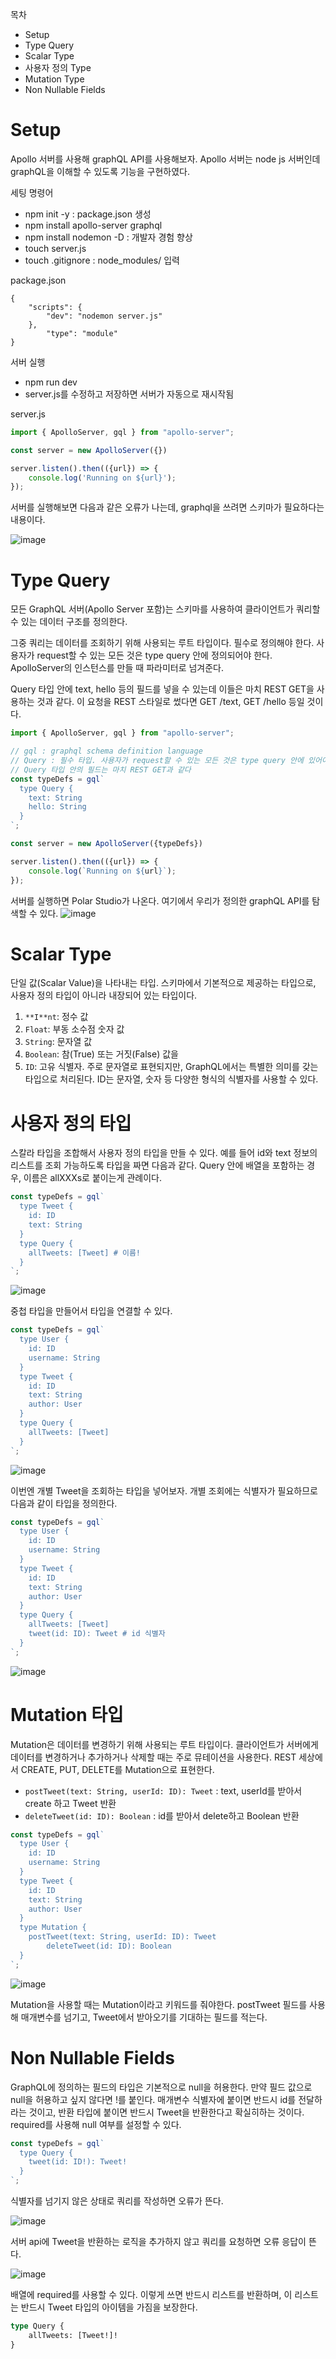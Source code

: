 목차
- Setup
- Type Query
- Scalar Type
- 사용자 정의 Type
- Mutation Type
- Non Nullable Fields

# Setup

Apollo 서버를 사용해 graphQL API를 사용해보자. Apollo 서버는 node js 서버인데 graphQL을 이해할 수 있도록 기능을 구현하였다. 

세팅 명령어

- npm init -y : package.json 생성
- npm install apollo-server graphql
- npm install nodemon -D : 개발자 경험 향상
- touch server.js
- touch .gitignore : node_modules/ 입력

package.json

```
{
	"scripts": {
		"dev": "nodemon server.js"
	},
		"type": "module"
}
```

서버 실행

- npm run dev
- server.js를 수정하고 저장하면 서버가 자동으로 재시작됨

server.js

```jsx
import { ApolloServer, gql } from "apollo-server";

const server = new ApolloServer({})

server.listen().then(({url}) => {
    console.log('Running on ${url}');
});
```

서버를 실행해보면 다음과 같은 오류가 나는데, graphql을 쓰려면 스키마가 필요하다는 내용이다.

![image](https://github.com/Mingadinga/2023_Study_GraphQL/assets/53958188/886e7ee3-310a-4bd4-bcb2-5867ff4eada8)


# Type Query

모든 GraphQL 서버(Apollo Server 포함)는 스키마를 사용하여 클라이언트가 쿼리할 수 있는 데이터 구조를 정의한다. 

그중 쿼리는 데이터를 조회하기 위해 사용되는 루트 타입이다.  필수로 정의해야 한다. 사용자가 request할 수 있는 모든 것은 type query 안에 정의되어야 한다. ApolloServer의 인스턴스를 만들 때 파라미터로 넘겨준다.

Query 타입 안에 text, hello 등의 필드를 넣을 수 있는데 이들은 마치 REST GET을 사용하는 것과 같다. 이 요청을 REST 스타일로 썼다면 GET /text, GET /hello 등일 것이다.

```jsx
import { ApolloServer, gql } from "apollo-server";

// gql : graphql schema definition language
// Query : 필수 타입. 사용자가 request할 수 있는 모든 것은 type query 안에 있어야함
// Query 타입 안의 필드는 마치 REST GET과 같다
const typeDefs = gql`
  type Query {
    text: String
    hello: String
  }
`;

const server = new ApolloServer({typeDefs})

server.listen().then(({url}) => {
    console.log(`Running on ${url}`);
});
```

서버를 실행하면 Polar Studio가 나온다. 여기에서 우리가 정의한 graphQL API를 탐색할 수 있다.
![image](https://github.com/Mingadinga/2023_Study_GraphQL/assets/53958188/dcc655cf-622e-4134-8013-694b4eaea521)

# Scalar Type

단일 값(Scalar Value)을 나타내는 타입. 스키마에서 기본적으로 제공하는 타입으로, 사용자 정의 타입이 아니라 내장되어 있는 타입이다.

1. `**I**nt`: 정수 값
2. `Float`: 부동 소수점 숫자 값
3. `String`: 문자열 값
4. `Boolean`: 참(True) 또는 거짓(False) 값을
5. `ID`: 고유 식별자. 주로 문자열로 표현되지만, GraphQL에서는 특별한 의미를 갖는 타입으로 처리된다. ID는 문자열, 숫자 등 다양한 형식의 식별자를 사용할 수 있다.

# 사용자 정의 타입

스칼라 타입을 조합해서 사용자 정의 타입을 만들 수 있다. 예를 들어 id와 text 정보의 리스트를 조회 가능하도록 타입을 짜면 다음과 같다. Query 안에 배열을 포함하는 경우, 이름은 allXXXs로 붙이는게 관례이다.

```jsx
const typeDefs = gql`
  type Tweet {
    id: ID
    text: String
  }
  type Query {
    allTweets: [Tweet] # 이름!
  }
`;
```

![image](https://github.com/Mingadinga/2023_Study_GraphQL/assets/53958188/4e070df4-3fbb-477e-a29d-aacf9d2a0595)


중첩 타입을 만들어서 타입을 연결할 수 있다.

```jsx
const typeDefs = gql`
  type User {
    id: ID
    username: String
  }
  type Tweet {
    id: ID
    text: String
    author: User
  }
  type Query {
    allTweets: [Tweet]
  }
`;
```

![image](https://github.com/Mingadinga/2023_Study_GraphQL/assets/53958188/90e241cb-77a4-4f58-a15d-dccba06cf9df)


이번엔 개별 Tweet을 조회하는 타입을 넣어보자. 개별 조회에는 식별자가 필요하므로 다음과 같이 타입을 정의한다.

```jsx
const typeDefs = gql`
  type User {
    id: ID
    username: String
  }
  type Tweet {
    id: ID
    text: String
    author: User
  }
  type Query {
    allTweets: [Tweet]
    tweet(id: ID): Tweet # id 식별자
  }
`;
```

![image](https://github.com/Mingadinga/2023_Study_GraphQL/assets/53958188/8b2c5a5b-a417-4937-978c-eded764088ad)

# Mutation 타입

Mutation은 데이터를 변경하기 위해 사용되는 루트 타입이다. 클라이언트가 서버에게 데이터를 변경하거나 추가하거나 삭제할 때는 주로 뮤테이션을 사용한다. REST 세상에서 CREATE, PUT, DELETE를 Mutation으로 표현한다.

- `postTweet(text: String, userId: ID): Tweet` : text, userId를 받아서 create 하고 Tweet 반환
- `deleteTweet(id: ID): Boolean` : id를 받아서 delete하고 Boolean 반환

```jsx
const typeDefs = gql`
  type User {
    id: ID
    username: String
  }
  type Tweet {
    id: ID
    text: String
    author: User
  }
  type Mutation {
    postTweet(text: String, userId: ID): Tweet
		deleteTweet(id: ID): Boolean
  }
`;
```

![image](https://github.com/Mingadinga/2023_Study_GraphQL/assets/53958188/c5425f85-20b4-4d17-8881-87394bb466a1)


Mutation을 사용할 때는 Mutation이라고 키워드를 줘야한다. postTweet 필드를 사용해 매개변수를 넘기고, Tweet에서 받아오기를 기대하는 필드를 적는다. 

# Non Nullable Fields

GraphQL에 정의하는 필드의 타입은 기본적으로 null을 허용한다. 만약 필드 값으로 null을 허용하고 싶지 않다면 !를 붙인다. 매개변수 식별자에 붙이면 반드시 id를 전달하라는 것이고, 반환 타입에 붙이면 반드시 Tweet을 반환한다고 확실히하는 것이다. required를 사용해 null 여부를 설정할 수 있다. 

```jsx
const typeDefs = gql`
  type Query {
    tweet(id: ID!): Tweet!
  }
`;
```

식별자를 넘기지 않은 상태로 쿼리를 작성하면 오류가 뜬다.

![image](https://github.com/Mingadinga/2023_Study_GraphQL/assets/53958188/15bcbba9-ae49-4696-944d-0bf732063e84)


서버 api에 Tweet을 반환하는 로직을 추가하지 않고 쿼리를 요청하면 오류 응답이 뜬다.

![image](https://github.com/Mingadinga/2023_Study_GraphQL/assets/53958188/7323483c-2f79-4b3f-821a-0ca1eace6e61)


배열에 required를 사용할 수 있다. 이렇게 쓰면 반드시 리스트를 반환하며, 이 리스트는 반드시 Tweet 타입의 아이템을 가짐을 보장한다.

```graphql
type Query {
	allTweets: [Tweet!]!
}
```


